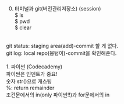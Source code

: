 0. 터미널과 git(버전관리저장소) (session)<br>
$ ls<br>
$ pwd<br>
$ clear<br>
<br>
git status: staging area(add)-commit 할 게 없다.<br>
git log: local repo(뭉텅이)-commit을 확인해준다.<br>
<br>
1. 파이썬 (Codecademy)<br>
파이썬은 인덴트가 중요!<br>
숫자 str()으로 캐스팅<br>
%: return remainder<br>
조건문에서의 in(only 파이썬!!)과 for문에서의 in
